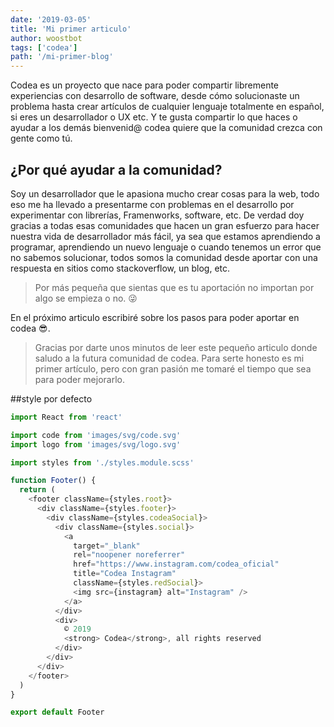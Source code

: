 ```yaml
---
date: '2019-03-05'
title: 'Mi primer articulo'
author: woostbot
tags: ['codea']
path: '/mi-primer-blog'
---
```


Codea es un proyecto que nace para poder compartir libremente experiencias con desarrollo de software, desde cómo solucionaste un problema hasta crear artículos de cualquier lenguaje totalmente en español, si eres un desarrollador o UX etc. Y te gusta compartir lo que haces o ayudar a los demás bienvenid@ codea quiere que la comunidad crezca con gente como tú.

## ¿Por qué ayudar a la comunidad?

Soy un desarrollador que le apasiona mucho crear cosas para la web, todo eso me ha llevado a presentarme con problemas en el desarrollo por experimentar con librerías, Framenworks, software, etc. De verdad doy gracias a todas esas comunidades que hacen un gran esfuerzo para hacer nuestra vida de desarrollador más fácil, ya sea que estamos aprendiendo a programar, aprendiendo un nuevo lenguaje o cuando tenemos un error que no sabemos solucionar, todos somos la comunidad desde aportar con una respuesta en sitios como stackoverflow, un blog, etc.

> Por más pequeña que sientas que es tu aportación no importan por algo se empieza o no. :stuck_out_tongue_winking_eye:

En el próximo articulo escribiré sobre los pasos para poder aportar en codea :sunglasses:.

> Gracias por darte unos minutos de leer este pequeño articulo donde saludo a la futura comunidad de codea.
> Para serte honesto es mi primer artículo, pero con gran pasión me tomaré el tiempo que sea para poder mejorarlo.

##style por defecto

```js
import React from 'react'

import code from 'images/svg/code.svg'
import logo from 'images/svg/logo.svg'

import styles from './styles.module.scss'

function Footer() {
  return (
    <footer className={styles.root}>
      <div className={styles.footer}>
        <div className={styles.codeaSocial}>
          <div className={styles.social}>
            <a
              target="_blank"
              rel="noopener noreferrer"
              href="https://www.instagram.com/codea_oficial"
              title="Codea Instagram"
              className={styles.redSocial}>
              <img src={instagram} alt="Instagram" />
            </a>
          </div>
          <div>
            © 2019
            <strong> Codea</strong>, all rights reserved
          </div>
        </div>
      </div>
    </footer>
  )
}

export default Footer
```
